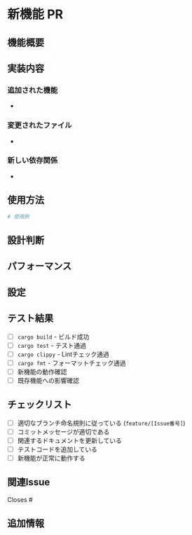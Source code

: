 # 新機能 PR

## 機能概要

<!-- 実装した機能の概要を簡潔に記述してください -->

## 実装内容

<!-- 具体的な実装内容を記述してください -->

### 追加された機能
- 

### 変更されたファイル
- 

### 新しい依存関係
- 

## 使用方法

<!-- この機能の使用方法を記述してください -->

```bash
# 使用例
```

## 設計判断

<!-- 重要な設計判断や技術的な選択について記述してください -->

## パフォーマンス

<!-- パフォーマンスへの影響がある場合は記述してください -->

## 設定

<!-- 新しい設定項目がある場合は記述してください -->

## テスト結果

<!-- 実施したテスト内容と結果 -->
- [ ] `cargo build` - ビルド成功
- [ ] `cargo test` - テスト通過
- [ ] `cargo clippy` - Lintチェック通過
- [ ] `cargo fmt` - フォーマットチェック通過
- [ ] 新機能の動作確認
- [ ] 既存機能への影響確認

## チェックリスト

- [ ] 適切なブランチ命名規則に従っている (`feature/[Issue番号]`)
- [ ] コミットメッセージが適切である
- [ ] 関連するドキュメントを更新している
- [ ] テストコードを追加している
- [ ] 新機能が正常に動作する

## 関連Issue

<!-- 関連するIssueがあれば記載 -->
Closes #<!-- Issue番号 -->

## 追加情報

<!-- 参考資料、注意事項、今後の予定など -->